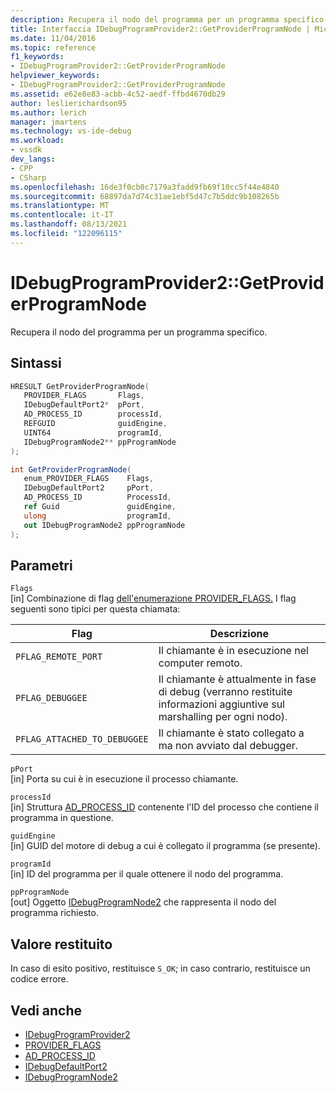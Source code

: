 ```yaml
---
description: Recupera il nodo del programma per un programma specifico.
title: Interfaccia IDebugProgramProvider2::GetProviderProgramNode | Microsoft Docs
ms.date: 11/04/2016
ms.topic: reference
f1_keywords:
- IDebugProgramProvider2::GetProviderProgramNode
helpviewer_keywords:
- IDebugProgramProvider2::GetProviderProgramNode
ms.assetid: e62e8e83-acbb-4c52-aedf-ffbd4670db29
author: leslierichardson95
ms.author: lerich
manager: jmartens
ms.technology: vs-ide-debug
ms.workload:
- vssdk
dev_langs:
- CPP
- CSharp
ms.openlocfilehash: 16de3f0cb0c7179a3fadd9fb69f10cc5f44e4840
ms.sourcegitcommit: 68897da7d74c31ae1ebf5d47c7b5ddc9b108265b
ms.translationtype: MT
ms.contentlocale: it-IT
ms.lasthandoff: 08/13/2021
ms.locfileid: "122096115"
---
```

# <a name="idebugprogramprovider2getproviderprogramnode"></a>IDebugProgramProvider2::GetProviderProgramNode
Recupera il nodo del programma per un programma specifico.

## <a name="syntax"></a>Sintassi

```cpp
HRESULT GetProviderProgramNode(
   PROVIDER_FLAGS       Flags,
   IDebugDefaultPort2*  pPort,
   AD_PROCESS_ID        processId,
   REFGUID              guidEngine,
   UINT64               programId,
   IDebugProgramNode2** ppProgramNode
);
```

```csharp
int GetProviderProgramNode(
   enum_PROVIDER_FLAGS    Flags,
   IDebugDefaultPort2     pPort,
   AD_PROCESS_ID          ProcessId,
   ref Guid               guidEngine,
   ulong                  programId,
   out IDebugProgramNode2 ppProgramNode
);
```

## <a name="parameters"></a>Parametri
`Flags`\
[in] Combinazione di flag [dell'enumerazione PROVIDER_FLAGS.](../../../extensibility/debugger/reference/provider-flags.md) I flag seguenti sono tipici per questa chiamata:

|Flag|Descrizione|
|----------|-----------------|
|`PFLAG_REMOTE_PORT`|Il chiamante è in esecuzione nel computer remoto.|
|`PFLAG_DEBUGGEE`|Il chiamante è attualmente in fase di debug (verranno restituite informazioni aggiuntive sul marshalling per ogni nodo).|
|`PFLAG_ATTACHED_TO_DEBUGGEE`|Il chiamante è stato collegato a ma non avviato dal debugger.|

`pPort`\
[in] Porta su cui è in esecuzione il processo chiamante.

`processId`\
[in] Struttura [AD_PROCESS_ID](../../../extensibility/debugger/reference/ad-process-id.md) contenente l'ID del processo che contiene il programma in questione.

`guidEngine`\
[in] GUID del motore di debug a cui è collegato il programma (se presente).

`programId`\
[in] ID del programma per il quale ottenere il nodo del programma.

`ppProgramNode`\
[out] Oggetto [IDebugProgramNode2](../../../extensibility/debugger/reference/idebugprogramnode2.md) che rappresenta il nodo del programma richiesto.

## <a name="return-value"></a>Valore restituito
 In caso di esito positivo, restituisce `S_OK`; in caso contrario, restituisce un codice errore.

## <a name="see-also"></a>Vedi anche
- [IDebugProgramProvider2](../../../extensibility/debugger/reference/idebugprogramprovider2.md)
- [PROVIDER_FLAGS](../../../extensibility/debugger/reference/provider-flags.md)
- [AD_PROCESS_ID](../../../extensibility/debugger/reference/ad-process-id.md)
- [IDebugDefaultPort2](../../../extensibility/debugger/reference/idebugdefaultport2.md)
- [IDebugProgramNode2](../../../extensibility/debugger/reference/idebugprogramnode2.md)
